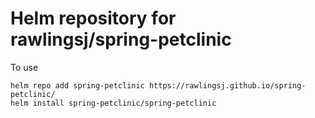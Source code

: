 # Helm repository for rawlingsj/spring-petclinic

To use
```
helm repo add spring-petclinic https://rawlingsj.github.io/spring-petclinic/
helm install spring-petclinic/spring-petclinic
```